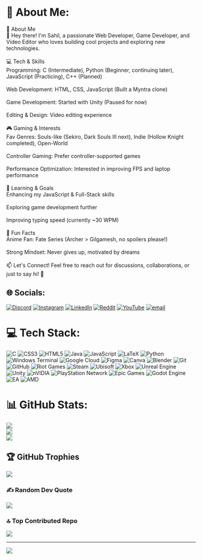 # 💫 About Me:
🚀 About Me<br>👋 Hey there! I'm Sahil, a passionate Web Developer, Game Developer, and Video Editor who loves building cool projects and exploring new technologies.<br><br>💻 Tech & Skills<br>Programming: C (Intermediate), Python (Beginner, continuing later), JavaScript (Practicing), C++ (Planned)<br><br>Web Development: HTML, CSS, JavaScript (Built a Myntra clone)<br><br>Game Development: Started with Unity (Paused for now)<br><br>Editing & Design: Video editing experience<br><br>🎮 Gaming & Interests<br>Fav Genres: Souls-like (Sekiro, Dark Souls III next), Indie (Hollow Knight completed), Open-World<br><br>Controller Gaming: Prefer controller-supported games<br><br>Performance Optimization: Interested in improving FPS and laptop performance<br><br>🌱 Learning & Goals<br>Enhancing my JavaScript & Full-Stack skills<br><br>Exploring game development further<br><br>Improving typing speed (currently ~30 WPM)<br><br>📌 Fun Facts<br>Anime Fan: Fate Series (Archer > Gilgamesh, no spoilers please!)<br><br>Strong Mindset: Never gives up, motivated by dreams<br><br>📫 Let's Connect! Feel free to reach out for discussions, collaborations, or just to say hi! 🚀


## 🌐 Socials:
[![Discord](https://img.shields.io/badge/Discord-%237289DA.svg?logo=discord&logoColor=white)](https://discord.gg/https://discord.gg/Dykj7qDw) [![Instagram](https://img.shields.io/badge/Instagram-%23E4405F.svg?logo=Instagram&logoColor=white)](https://instagram.com/sahil.anand_007) [![LinkedIn](https://img.shields.io/badge/LinkedIn-%230077B5.svg?logo=linkedin&logoColor=white)](www.linkedin.com/in/som-anand-11bb97337) [![Reddit](https://img.shields.io/badge/Reddit-%23FF4500.svg?logo=Reddit&logoColor=white)](https://reddit.com/user/Sahil-Yt) [![YouTube](https://img.shields.io/badge/YouTube-%23FF0000.svg?logo=YouTube&logoColor=white)](https://youtube.com/@Exoblade7) [![email](https://img.shields.io/badge/Email-D14836?logo=gmail&logoColor=white)](mailto:som.anand10022000@gmail.com) 

# 💻 Tech Stack:
![C](https://img.shields.io/badge/c-%2300599C.svg?style=for-the-badge&logo=c&logoColor=white) ![CSS3](https://img.shields.io/badge/css3-%231572B6.svg?style=for-the-badge&logo=css3&logoColor=white) ![HTML5](https://img.shields.io/badge/html5-%23E34F26.svg?style=for-the-badge&logo=html5&logoColor=white) ![Java](https://img.shields.io/badge/java-%23ED8B00.svg?style=for-the-badge&logo=openjdk&logoColor=white) ![JavaScript](https://img.shields.io/badge/javascript-%23323330.svg?style=for-the-badge&logo=javascript&logoColor=%23F7DF1E) ![LaTeX](https://img.shields.io/badge/latex-%23008080.svg?style=for-the-badge&logo=latex&logoColor=white) ![Python](https://img.shields.io/badge/python-3670A0?style=for-the-badge&logo=python&logoColor=ffdd54) ![Windows Terminal](https://img.shields.io/badge/Windows%20Terminal-%234D4D4D.svg?style=for-the-badge&logo=windows-terminal&logoColor=white) ![Google Cloud](https://img.shields.io/badge/GoogleCloud-%234285F4.svg?style=for-the-badge&logo=google-cloud&logoColor=white) ![Figma](https://img.shields.io/badge/figma-%23F24E1E.svg?style=for-the-badge&logo=figma&logoColor=white) ![Canva](https://img.shields.io/badge/Canva-%2300C4CC.svg?style=for-the-badge&logo=Canva&logoColor=white) ![Blender](https://img.shields.io/badge/blender-%23F5792A.svg?style=for-the-badge&logo=blender&logoColor=white) ![Git](https://img.shields.io/badge/git-%23F05033.svg?style=for-the-badge&logo=git&logoColor=white) ![GitHub](https://img.shields.io/badge/github-%23121011.svg?style=for-the-badge&logo=github&logoColor=white) ![Riot Games](https://img.shields.io/badge/riotgames-D32936.svg?style=for-the-badge&logo=riotgames&logoColor=white) ![Steam](https://img.shields.io/badge/steam-%23000000.svg?style=for-the-badge&logo=steam&logoColor=white) ![Ubisoft](https://img.shields.io/badge/Ubisoft-%23F5F5F5.svg?style=for-the-badge&logo=Ubisoft&logoColor=black) ![Xbox](https://img.shields.io/badge/xbox-%23107C10.svg?style=for-the-badge&logo=xbox&logoColor=white) ![Unreal Engine](https://img.shields.io/badge/unrealengine-%23313131.svg?style=for-the-badge&logo=unrealengine&logoColor=white) ![Unity](https://img.shields.io/badge/unity-%23000000.svg?style=for-the-badge&logo=unity&logoColor=white) ![nVIDIA](https://img.shields.io/badge/nVIDIA-%2376B900.svg?style=for-the-badge&logo=nVIDIA&logoColor=white) ![PlayStation Network](https://img.shields.io/badge/PSN-%230070D1.svg?style=for-the-badge&logo=Playstation&logoColor=white) ![Epic Games](https://img.shields.io/badge/epicgames-%23313131.svg?style=for-the-badge&logo=epicgames&logoColor=white) ![Godot Engine](https://img.shields.io/badge/GODOT-%23FFFFFF.svg?style=for-the-badge&logo=godot-engine) ![EA](https://img.shields.io/badge/ea-%23000000.svg?style=for-the-badge&logo=ea&logoColor=white) ![AMD](https://img.shields.io/badge/AMD-%23000000.svg?style=for-the-badge&logo=amd&logoColor=white)
# 📊 GitHub Stats:
![](https://github-readme-stats.vercel.app/api?username=Exoblade-007&theme=dark&hide_border=false&include_all_commits=false&count_private=false)<br/>
![](https://nirzak-streak-stats.vercel.app/?user=Exoblade-007&theme=dark&hide_border=false)<br/>
![](https://github-readme-stats.vercel.app/api/top-langs/?username=Exoblade-007&theme=dark&hide_border=false&include_all_commits=false&count_private=false&layout=compact)

## 🏆 GitHub Trophies
![](https://github-profile-trophy.vercel.app/?username=Exoblade-007&theme=radical&no-frame=true&no-bg=true&margin-w=4)

### ✍️ Random Dev Quote
![](https://quotes-github-readme.vercel.app/api?type=horizontal&theme=tokyonight)

### 🔝 Top Contributed Repo
![](https://github-contributor-stats.vercel.app/api?username=Exoblade-007&limit=5&theme=dark&combine_all_yearly_contributions=true)

---
[![](https://visitcount.itsvg.in/api?id=Exoblade-007&icon=0&color=0)](https://visitcount.itsvg.in)

<!-- Proudly created with GPRM ( https://gprm.itsvg.in ) -->
